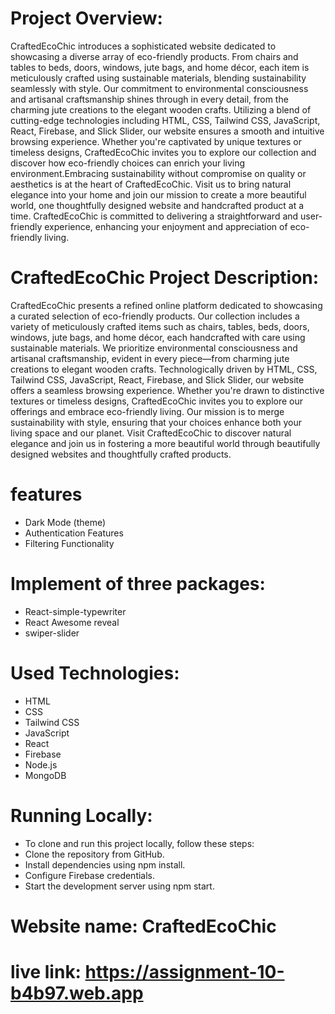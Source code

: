 # Project Overview: 
CraftedEcoChic introduces a sophisticated website dedicated to showcasing a diverse array of eco-friendly products. From chairs and tables to beds, doors, windows, jute bags, and home décor, each item is meticulously crafted using sustainable materials, blending sustainability seamlessly with style. Our commitment to environmental consciousness and artisanal craftsmanship shines through in every detail, from the charming jute creations to the elegant wooden crafts. Utilizing a blend of cutting-edge technologies including HTML, CSS, Tailwind CSS, JavaScript, React, Firebase, and Slick Slider, our website ensures a smooth and intuitive browsing experience. Whether you're captivated by unique textures or timeless designs, CraftedEcoChic invites you to explore our collection and discover how eco-friendly choices can enrich your living environment.Embracing sustainability without compromise on quality or aesthetics is at the heart of CraftedEcoChic. Visit us to bring natural elegance into your home and join our mission to create a more beautiful world, one thoughtfully designed website and handcrafted product at a time. CraftedEcoChic is committed to delivering a straightforward and user-friendly experience, enhancing your enjoyment and appreciation of eco-friendly living.




# CraftedEcoChic Project Description:
CraftedEcoChic presents a refined online platform dedicated to showcasing a curated selection of eco-friendly products. Our collection includes a variety of meticulously crafted items such as chairs, tables, beds, doors, windows, jute bags, and home décor, each handcrafted with care using sustainable materials. We prioritize environmental consciousness and artisanal craftsmanship, evident in every piece—from charming jute creations to elegant wooden crafts. Technologically driven by HTML, CSS, Tailwind CSS, JavaScript, React, Firebase, and Slick Slider, our website offers a seamless browsing experience. Whether you're drawn to distinctive textures or timeless designs, CraftedEcoChic invites you to explore our offerings and embrace eco-friendly living. Our mission is to merge sustainability with style, ensuring that your choices enhance both your living space and our planet. Visit CraftedEcoChic to discover natural elegance and join us in fostering a more beautiful world through beautifully designed websites and thoughtfully crafted products.



# features
- Dark Mode (theme)
- Authentication Features
- Filtering Functionality


# Implement of three packages:
- React-simple-typewriter
- React Awesome reveal
- swiper-slider

# Used Technologies:
- HTML
- CSS
- Tailwind CSS
- JavaScript
- React
- Firebase
- Node.js
- MongoDB

# Running Locally:

- To clone and run this project locally, follow these steps:
- Clone the repository from GitHub.
- Install dependencies using npm install.
- Configure Firebase credentials.
- Start the development server using npm start.


# Website name: CraftedEcoChic
# live link: https://assignment-10-b4b97.web.app
